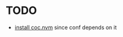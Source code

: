 # TODO

- [install coc.nvm](https://github.com/neoclide/coc.nvim/wiki/Install-coc.nvim#using-vim8s-native-package-manager) since conf depends on it
